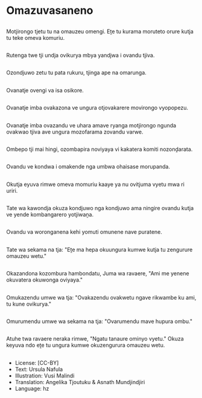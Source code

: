 # Omazuvasaneno

##
Motjirongo tjetu tu na omauzeu omengi. Eṱe tu kurama moruteto orure kutja tu teke omeva komuriu.

##
Rutenga twe tji undja ovikurya mbya yandjwa i ovandu tjiva.

##
Ozondjuwo zetu tu pata rukuru, tjinga ape na omarunga.

##
Ovanatje ovengi va isa osikore.

##
Ovanatje imba ovakazona ve ungura otjovakarere movirongo vyopopezu.

##
Ovanatje imba ovazandu ve uhara amave ryanga motjirongo ngunda ovakwao tjiva ave ungura mozofarama zovandu varwe.

##
Ombepo tji mai hingi, ozombapira noviyaya vi kakatera komiti nozonḓarata.

##
Ovandu ve kondwa i omakende nga umbwa ohaisase morupanda.

##
Okutja eyuva rimwe omeva momuriu kaaye ya nu ovitjuma vyetu mwa ri uriri.

##
Tate wa kawondja okuza kondjuwo nga kondjuwo ama ningire ovandu kutja ve yende kombangarero yotjiwaṋa.

##
Ovandu va woronganena kehi yomuti omunene nave puratene.

##
Tate wa sekama na tja: "Eṱe ma hepa okuungura kumwe kutja tu zengurure omauzeu wetu."

##
Okazandona kozombura hambondatu, Juma wa ravaere, "Ami me yenene okuvatera okuwonga oviyaya."

##
Omukazendu umwe wa tja: "Ovakazendu ovakwetu ngave rikwambe ku ami, tu kune ovikurya."

##
Omurumendu umwe wa sekama na tja: "Ovarumendu mave hupura ombu."

##
Atuhe twa ravaere neraka rimwe, "Ngatu tanaure ominyo vyetu." Okuza keyuva ndo eṱe tu ungura kumwe okuzengurura omauzeu wetu.

##
* License: [CC-BY]
* Text: Ursula Nafula
* Illustration: Vusi Malindi
* Translation: Angelika Tjoutuku & Asnath Mundjindjiri
* Language: hz
